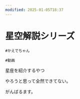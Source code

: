 ```yaml
---
modified: 2025-01-05T18:37
---
```

# 星空解説シリーズ

`#かえでちゃん`

`#動画`

星座を紹介するやつ

やろうと思って全然できてない。

がんばるます。